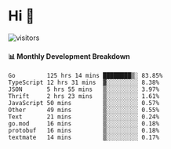 # Hi 👋
 
![visitors](https://visitor-badge.glitch.me/badge?page_id=sorcererxw.sorcererx)

#### 📊 Monthly Development Breakdown

<!--START_SECTION:waka-->
```text
Go         125 hrs 14 mins ████████▒░ 83.85%
TypeScript 12 hrs 31 mins  ▓░░░░░░░░░ 8.38%
JSON       5 hrs 55 mins   ▒░░░░░░░░░ 3.97%
Thrift     2 hrs 23 mins   ▒░░░░░░░░░ 1.61%
JavaScript 50 mins         ▒░░░░░░░░░ 0.57%
Other      49 mins         ▒░░░░░░░░░ 0.55%
Text       21 mins         ▒░░░░░░░░░ 0.24%
go.mod     16 mins         ▒░░░░░░░░░ 0.18%
protobuf   16 mins         ▒░░░░░░░░░ 0.18%
textmate   14 mins         ▒░░░░░░░░░ 0.17%
```
<!--END_SECTION:waka-->
